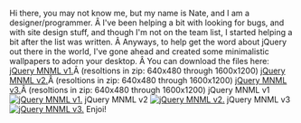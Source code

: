 Hi there, you may not know me, but my name is Nate, and I am a
designer/programmer. Â I've been helping a bit with looking for bugs,
and with site design stuff, and though I'm not on the team list, I
started helping a bit after the list was written. Â Anyways, to help get
the word about jQuery out there in the world, I've gone ahead and
created some minimalistic wallpapers to adorn your desktop. Â You can
download the files here: [jQuery MNML
v1.](http://blog.jquery.com/wp-content/uploads/2007/01/jq_mnml_1.zip)Â (resoltions
in zip: 640x480 through 1600x1200) [jQuery MNML
v2.](http://blog.jquery.com/wp-content/uploads/2007/01/jq_mnml_2.zip)Â (resoltions
in zip: 640x480 through 1600x1200) [jQuery MNML
v3.](http://blog.jquery.com/wp-content/uploads/2007/01/jq_mnml_3.zip)Â (resoltions
in zip: 640x480 through 1600x1200) jQuery MNML v1 [![jQuery MNML
v1.](http://blog.jquery.com/wp-content/uploads/2007/01/jq_mnml_1_640.thumbnail.jpg)](http://blog.jquery.com/wp-content/uploads/2007/01/jq_mnml_1_640.jpg "jQuery MNML v1")
jQuery MNML v2 [![jQuery MNML
v2.](http://blog.jquery.com/wp-content/uploads/2007/01/jq_mnml_2_640.thumbnail.jpg)](http://blog.jquery.com/wp-content/uploads/2007/01/jq_mnml_2_640.jpg "jQuery MNML v2")
jQuery MNML v3 [![jQuery MNML
v3.](http://blog.jquery.com/wp-content/uploads/2007/01/jq_mnml_3_640.thumbnail.jpg)](http://blog.jquery.com/wp-content/uploads/2007/01/jq_mnml_3_640.jpg "jQuery MNML v3")
Enjoi!
